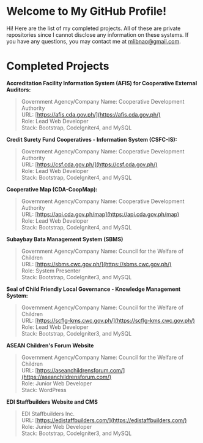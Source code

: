 # Welcome to My GitHub Profile!

Hi! Here are the list of my completed projects. All of these are private repositories since I cannot disclose any information on these systems. If you have any questions, you may contact me at mlibnao@gmail.com.


# Completed Projects

 **Accreditation Facility Information System (AFIS) for Cooperative External Auditors:** 
> Government Agency/Company Name: Cooperative Development Authority  
> URL: [https://afis.cda.gov.ph/](https://afis.cda.gov.ph/)  
> Role: Lead Web Developer    
> Stack: Bootstrap, CodeIgniter4, and MySQL  

 **Credit Surety Fund Cooperatives - Information System (CSFC-IS):** 
> Government Agency/Company Name: Cooperative Development Authority  
> URL: [https://csf.cda.gov.ph/](https://csf.cda.gov.ph/)  
> Role: Lead Web Developer    
> Stack: Bootstrap, CodeIgniter4, and MySQL  

**Cooperative Map (CDA-CoopMap):** 
> Government Agency/Company Name: Cooperative Development Authority  
> URL: [https://api.cda.gov.ph/map](https://api.cda.gov.ph/map)  
> Role: Lead Web Developer    
> Stack: Bootstrap, CodeIgniter4, and MySQL  

 **Subaybay Bata Management System (SBMS)** 
> Government Agency/Company Name: Council for the Welfare of Children  
> URL: [https://sbms.cwc.gov.ph/](https://sbms.cwc.gov.ph/)  
> Role: System Presenter  
> Stack: Bootstrap, CodeIgniter3, and MySQL  

 **Seal of Child Friendly Local Governance - Knowledge Management System:** 
> Government Agency/Company Name: Council for the Welfare of Children  
> URL: [https://scflg-kms.cwc.gov.ph/](https://scflg-kms.cwc.gov.ph/)  
> Role: Lead Web Developer  
> Stack: Bootstrap, CodeIgniter3, and MySQL  

 **ASEAN Children's Forum Website** 
> Government Agency/Company Name: Council for the Welfare of Children  
> URL: [https://aseanchildrensforum.com/](https://aseanchildrensforum.com/)  
> Role: Junior Web Developer  
> Stack: WordPress  

 **EDI Staffbuilders Website and CMS** 
> EDI Staffbuilders Inc.  
> URL: [https://edistaffbuilders.com/](https://edistaffbuilders.com/)  
> Role: Junior Web Developer  
> Stack: Bootstrap, CodeIgniter3, and MySQL  

